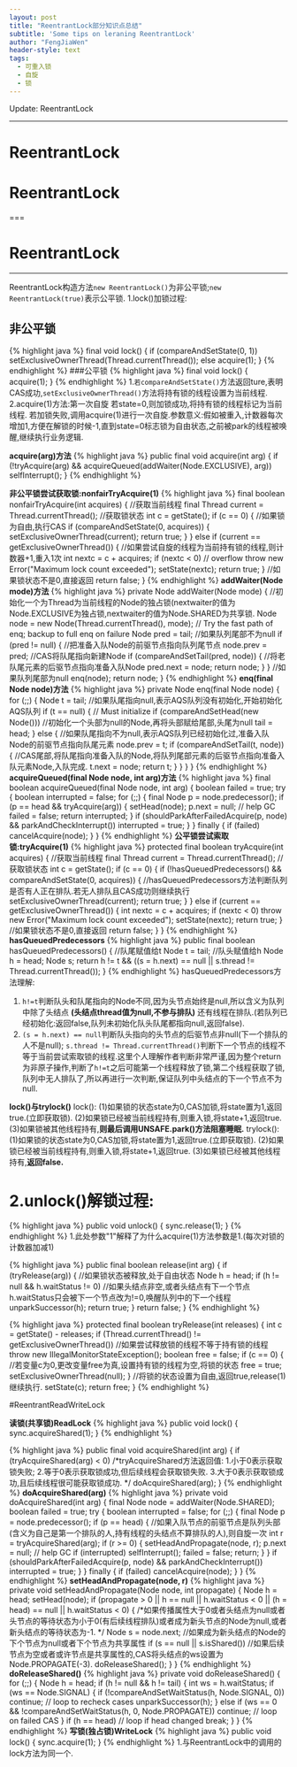 ```yaml
---
layout: post
title: "ReentrantLock部分知识点总结"
subtitle: 'Some tips on leraning ReentrantLock'
author: "FengJiaWen"
header-style: text
tags:
  - 可重入锁
  - 自旋
  - 锁
---
```


Update: ReentrantLock

---

# ReentrantLock

# ReentrantLock

===

# ReentrantLock

---

ReentrantLock构造方法```new ReentrantLock()```为非公平锁;```new ReentrantLock(true)```表示公平锁.
1.lock()加锁过程:
## 非公平锁

{% highlight java %}
        final void lock() {
            if (compareAndSetState(0, 1))
                setExclusiveOwnerThread(Thread.currentThread());
            else
                acquire(1);
        }
{% endhighlight %}
###公平锁
{% highlight java %}
        final void lock() {
            acquire(1);
        }
{% endhighlight %}
1.```若compareAndSetState()```方法返回ture,表明CAS成功,```setExclusiveOwnerThread()```方法将持有锁的线程设置为当前线程.
2.acquire(1)方法:第一次自旋
若state=0,则加锁成功,将持有锁的线程标记为当前线程.
若加锁失败,调用acquire(1)进行一次自旋.参数意义:假如被重入,计数器每次增加1,方便在解锁的时候-1,直到state=0标志锁为自由状态,之前被park的线程被唤醒,继续执行业务逻辑.

**acquire(arg)方法**
{% highlight java %}
        public final void acquire(int arg) {
            if (!tryAcquire(arg) &&
                acquireQueued(addWaiter(Node.EXCLUSIVE), arg))
                selfInterrupt();
        }
{% endhighlight %}

**非公平锁尝试获取锁:nonfairTryAcquire(1)**
{% highlight java %}
        final boolean nonfairTryAcquire(int acquires) {
            //获取当前线程
            final Thread current = Thread.currentThread();
            //获取锁状态
            int c = getState();
            if (c == 0) {
                //如果锁为自由,执行CAS
                if (compareAndSetState(0, acquires)) {
                    setExclusiveOwnerThread(current);
                    return true;
                }
            }
            else if (current == getExclusiveOwnerThread()) {
                //如果尝试自旋的线程为当前持有锁的线程,则计数器+1,重入1次
                int nextc = c + acquires;
                if (nextc < 0) // overflow
                    throw new Error("Maximum lock count exceeded");
                setState(nextc);
                return true;
            }
            //如果锁状态不是0,直接返回
            return false;
        }
{% endhighlight %}
**addWaiter(Node mode)方法**
{% highlight java %}
    private Node addWaiter(Node mode) {
        //初始化一个为Thread为当前线程的Node的独占锁(nextwaiter的值为Node.EXCLUSIVE为独占锁,nextwaiter的值为Node.SHARED为共享锁.
        Node node = new Node(Thread.currentThread(), mode);
        // Try the fast path of enq; backup to full enq on failure
        Node pred = tail;
        //如果队列尾部不为null
        if (pred != null) {
            //把准备入队Node的前驱节点指向队列尾节点
            node.prev = pred;
            //CAS将队尾指向新建Node
            if (compareAndSetTail(pred, node)) {
                //将老队尾元素的后驱节点指向准备入队Node
                pred.next = node;
                return node;
            }
        }
        //如果队列尾部为null
        enq(node);
        return node;
    }
{% endhighlight %}
**enq(final Node node)方法**
{% highlight java %}
    private Node enq(final Node node) {
        for (;;) {
            Node t = tail;
                //如果队尾指向null,表示AQS队列没有初始化,开始初始化AQS队列
            if (t == null) { // Must initialize
                if (compareAndSetHead(new Node()))
                    //初始化一个头部为null的Node,再将头部赋给尾部,头尾为null
                    tail = head;
            } else {
                //如果队尾指向不为null,表示AQS队列已经初始化过,准备入队Node的前驱节点指向队尾元素
                node.prev = t;
                if (compareAndSetTail(t, node)) {
                    //CAS尾部,将队尾指向准备入队的Node,将队列尾部元素的后驱节点指向准备入队元素Node,入队完成.
                    t.next = node;
                    return t;
                }
            }
        }
    }
{% endhighlight %}
**acquireQueued(final Node node, int arg)方法**
{% highlight java %}
    final boolean acquireQueued(final Node node, int arg) {
        boolean failed = true;
        try {
            boolean interrupted = false;
            for (;;) {
                final Node p = node.predecessor();
                if (p == head && tryAcquire(arg)) {
                    setHead(node);
                    p.next = null; // help GC
                    failed = false;
                    return interrupted;
                }
                if (shouldParkAfterFailedAcquire(p, node) &&
                    parkAndCheckInterrupt())
                    interrupted = true;
            }
        } finally {
            if (failed)
                cancelAcquire(node);
        }
    }
{% endhighlight %}
**公平锁尝试索取锁:tryAcquire(1)**
{% highlight java %}
        protected final boolean tryAcquire(int acquires) {
            //获取当前线程
            final Thread current = Thread.currentThread();
            //获取锁状态
            int c = getState();
            if (c == 0) {
                if (!hasQueuedPredecessors() &&
                    compareAndSetState(0, acquires)) {
                    //hasQueuedPredecessors方法判断队列是否有人正在排队.若无人排队且CAS成功则继续执行
                    setExclusiveOwnerThread(current);
                    return true;
                }
            }
            else if (current == getExclusiveOwnerThread()) {
                int nextc = c + acquires;
                if (nextc < 0)
                    throw new Error("Maximum lock count exceeded");
                setState(nextc);
                return true;
            }
            //如果锁状态不是0,直接返回
            return false;
        }
    }
{% endhighlight %}
**hasQueuedPredecessors**
{% highlight java %}
    public final boolean hasQueuedPredecessors() {
        //队尾赋值给t
        Node t = tail; 
        //队头赋值给h
        Node h = head;
        Node s;
        return h != t &&
            ((s = h.next) == null || s.thread != Thread.currentThread());
    }
{% endhighlight %}
hasQueuedPredecessors方法理解:
1. ```h!=t```判断队头和队尾指向的Node不同,因为头节点始终是null,所以含义为队列中除了头结点 **(头结点thread值为null,不参与排队)** 还有线程在排队.(若队列已经初始化:返回false,队列未初始化队头队尾都指向null,返回false).
2. ```(s = h.next) == null```判断队头指向的头节点的后驱节点非null(下一个排队的人不是null); ```s.thread != Thread.currentThread()```判断下一个节点的线程不等于当前尝试索取锁的线程.这里个人理解作者判断非常严谨,因为整个return为非原子操作,判断了```h!=t```之后可能第一个线程释放了锁,第二个线程获取了锁,队列中无人排队了,所以再进行一次判断,保证队列中头结点的下一个节点不为null.

 **lock()与trylock()**
    lock():
        (1)如果锁的状态state为0,CAS加锁,将state置为1,返回true.(立即获取锁).
        (2)如果锁已经被当前线程持有,则重入锁,将state+1,返回true.
        (3)如果锁被其他线程持有,**则最后调用UNSAFE.park()方法阻塞睡眠.**
    trylock():
        (1)如果锁的状态state为0,CAS加锁,将state置为1,返回true.(立即获取锁).
        (2)如果锁已经被当前线程持有,则重入锁,将state+1,返回true.
        (3)如果锁已经被其他线程持有,**返回false.**
# 2.unlock()解锁过程:

{% highlight java %}
    public void unlock() {
        sync.release(1);
    }
{% endhighlight %}
1.此处参数"1"解释了为什么acquire(1)方法参数是1.(每次对锁的计数器加减1)

{% highlight java %}
    public final boolean release(int arg) {
        if (tryRelease(arg)) {
            //如果锁状态被释放,处于自由状态
            Node h = head;
            if (h != null && h.waitStatus != 0)
                //如果头结点非空,或者头结点有下一个节点h.waitStatus只会被下一个节点改为!=0,唤醒队列中的下一个线程
                unparkSuccessor(h);
            return true;
        }
        return false;
    }
{% endhighlight %}

{% highlight java %}
    protected final boolean tryRelease(int releases) {
            int c = getState() - releases;
            if (Thread.currentThread() != getExclusiveOwnerThread())
            //如果尝试释放锁的线程不等于持有锁的线程
                throw new IllegalMonitorStateException();
            boolean free = false;
            if (c == 0) {
                //若变量c为0,更改变量free为真,设置持有锁的线程为空,将锁的状态
                free = true;
                setExclusiveOwnerThread(null);
            }
            //将锁的状态设置为自由,返回true,release(1)继续执行.
            setState(c);
            return free;
        }
{% endhighlight %}

#ReentrantReadWriteLock

**读锁(共享锁)ReadLock**
{% highlight java %}
    public void lock() {
        sync.acquireShared(1);
    }
{% endhighlight %}

{% highlight java %}
    public final void acquireShared(int arg) {
        if (tryAcquireShared(arg) < 0)
            /*tryAcquireShared方法返回值:
              1.小于0表示获取锁失败;
              2.等于0表示获取锁成功,但后续线程会获取锁失败.
              3.大于0表示获取锁成功,且后续线程很可能获取锁成功.
            */
            doAcquireShared(arg);
    }
{% endhighlight %}
**doAcquireShared(arg)**
{% highlight java %}
    private void doAcquireShared(int arg) {
        final Node node = addWaiter(Node.SHARED);
        boolean failed = true;
        try {
            boolean interrupted = false;
            for (;;) {
                final Node p = node.predecessor();
                if (p == head) {
                    //如果入队节点的前驱节点是队列头部(含义为自己是第一个排队的人,持有线程的头结点不算排队的人),则自旋一次
                    int r = tryAcquireShared(arg);
                    if (r >= 0) {
                        setHeadAndPropagate(node, r);
                        p.next = null; // help GC
                        if (interrupted)
                            selfInterrupt();
                        failed = false;
                        return;
                    }
                }
                if (shouldParkAfterFailedAcquire(p, node) &&
                    parkAndCheckInterrupt())
                    interrupted = true;
            }
        } finally {
            if (failed)
                cancelAcquire(node);
        }
    }
{% endhighlight %}
**setHeadAndPropagate(node, r)**
{% highlight java %}
    private void setHeadAndPropagate(Node node, int propagate) {
        Node h = head; 
        setHead(node);
        if (propagate > 0 || h == null || h.waitStatus < 0 ||
            (h = head) == null || h.waitStatus < 0) {
            /*如果传播属性大于0或者头结点为null或者头节点的等待状态为小于0(有后续线程排队)或者成为新头节点的Node为null,或者新头结点的等待状态为-1.
            */
            Node s = node.next;
            //如果成为新头结点的Node的下个节点为null或者下个节点为共享属性
            if (s == null || s.isShared())
                //如果后续节点为空或者或许节点是共享属性的,CAS将头结点的ws设置为Node.PROPAGATE(-3).
                doReleaseShared();
        }
    }
{% endhighlight %}
**doReleaseShared()**
{% highlight java %}
    private void doReleaseShared() {
        for (;;) {
            Node h = head;
            if (h != null && h != tail) {
                int ws = h.waitStatus;
                if (ws == Node.SIGNAL) {
                    if (!compareAndSetWaitStatus(h, Node.SIGNAL, 0))
                        continue;            // loop to recheck cases
                    unparkSuccessor(h);
                }
                else if (ws == 0 &&
                         !compareAndSetWaitStatus(h, 0, Node.PROPAGATE))
                    continue;                // loop on failed CAS
            }
            if (h == head)                   // loop if head changed
                break;
        }
    }
{% endhighlight %}
**写锁(独占锁)WriteLock**
{% highlight java %}
    public void lock() {
        sync.acquire(1);
    }
{% endhighlight %}
1.与ReentrantLock中的调用的lock方法为同一个.
